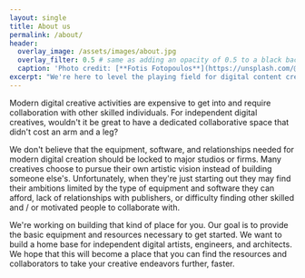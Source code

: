 ```yaml
---
layout: single
title: About us
permalink: /about/
header:
  overlay_image: /assets/images/about.jpg
  overlay_filter: 0.5 # same as adding an opacity of 0.5 to a black background
  caption: 'Photo credit: [**Fotis Fotopoulos**](https://unsplash.com/@ffstop?utm_medium=referral&amp;utm_campaign=photographer-credit&amp;utm_content=creditBadge){:target="blank"}'
excerpt: "We're here to level the playing field for digital content creators"
---
```


Modern digital creative activities are expensive to get into and require collaboration with other skilled individuals.
For independent digital creatives, wouldn't it be great to have a dedicated collaborative space that didn't cost an arm and a leg?

We don't believe that the equipment, software, and relationships needed for modern digital creation should be locked to major studios or firms.
Many creatives choose to pursue their own artistic vision instead of building someone else's. 
Unfortunately, when they're just starting out they may find their ambitions limited by the type of equipment and software they can afford, lack of relationships with publishers, or difficulty finding other skilled and / or motivated people to collaborate with.

We're working on building that kind of place for you.
Our goal is to provide the basic equipment and resources necessary to get started.
We want to build a home base for independent digital artists, engineers, and architects.
We hope that this will become a place that you can find the resources and collaborators to take your creative endeavors further, faster.